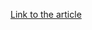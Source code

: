 [Link to the article](https://businessinsights.bitdefender.com/tech-advisory-manageengine-cve-2022-47966)
